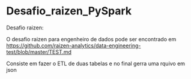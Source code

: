 # Desafio_raizen_PySpark

Desafio raizen:

O desafio raizen para engenheiro de dados pode ser encontrado em 
https://github.com/raizen-analytics/data-engineering-test/blob/master/TEST.md

Consiste em fazer o ETL de duas tabelas e no final gerra uma rquivo em json

